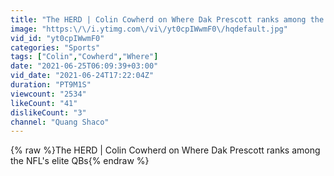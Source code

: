 ```yaml
---
title: "The HERD | Colin Cowherd on Where Dak Prescott ranks among the NFL's elite QBs"
image: "https:\/\/i.ytimg.com\/vi\/yt0cpIWwmF0\/hqdefault.jpg"
vid_id: "yt0cpIWwmF0"
categories: "Sports"
tags: ["Colin","Cowherd","Where"]
date: "2021-06-25T06:09:39+03:00"
vid_date: "2021-06-24T17:22:04Z"
duration: "PT9M1S"
viewcount: "2534"
likeCount: "41"
dislikeCount: "3"
channel: "Quang Shaco"
---
```

{% raw %}The HERD | Colin Cowherd on Where Dak Prescott ranks among the NFL's elite QBs{% endraw %}
